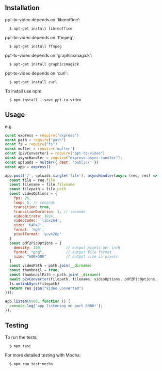 ## Installation

ppt-to-video depends on 'libreoffice':

```
  $ apt-get install libreoffice
```

ppt-to-video depends on 'ffmpeg':


```
  $ apt-get install ffmpeg
```

ppt-to-video depends on 'graphicsmagick':

```
  $ apt-get install graphicsmagick
```


ppt-to-video depends on 'curl':

```
  $ apt-get install curl
```

To install use npm:

```
  $ npm install --save ppt-to-video
```

## Usage
e.g.
```javascript
const express = require("express")
const path = require("path")
const fs = require("fs")
const multer = require('multer')
const {p2vConverter} = require("ppt-to-video")
const asyncHandler = require("express-async-handler");
const uploads = multer({ dest: 'public/' })
const app = express()

app.post('/', uploads.single('file'), asyncHandler(async (req, res) => {
  const file = req.file
  const filename = file.filename
  const filepath = file.path
  const videoOptions = {
    fps: 25,
    loop: 5, // seconds
    transition: true,
    transitionDuration: 1, // seconds
    videoBitrate: 1024,
    videoCodec: 'libx264',
    size: '640x?',
    format: 'mp4',
    pixelFormat: 'yuv420p'
  }
  const pdf2PicOptions = {
    density: 100,           // output pixels per inch
    format: "png",          // output file format
    size: "600x600"         // output size in pixels
  }
  const videoPath = path.join(__dirname)
  const thumbnail = true;
  const thumbnailPath = path.join(__dirname)
  await p2vConverter(filepath, filename, videoOptions, pdf2PicOptions, videoPath, thumbnail, thumbnailPath).then(output => console.log(`video saved at: ${output}`))
  fs.unlinkSync(filepath)
  return res.json("Video Converted")
}));

app.listen(8080, function () {
  console.log('app listening on port 8080!');
});

```

## Testing

To run the tests:

```
  $ npm test
```

For more detailed testing with Mocha:

```
  $ npm run test:mocha
```
